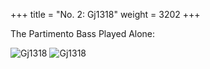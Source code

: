 +++
title = "No. 2: Gj1318"
weight = 3202
+++

The Partimento Bass Played Alone:

![Gj1318](/img/02FenBk2_1.jpg)
![Gj1318](/img/02FenBk2_2.jpg)
